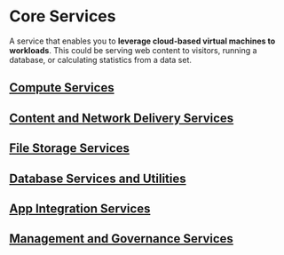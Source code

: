 # Core Services
A service that enables you to **leverage cloud-based virtual machines to workloads**. This could be serving web content to visitors, running a database, or calculating statistics from a data set.

## [Compute Services](./ComputeServices/README.md)


## [Content and Network Delivery Services](./ContentNetworkDelivery/README.md)
## [File Storage Services](./FileStorage/README.md)

## [Database Services and Utilities](./DatabaseServices/README.md)
## [App Integration Services](./AppIntegration/README.md)
## [Management and Governance Services](./ManagementGovernance/README.md)
